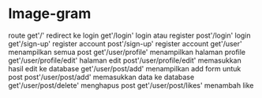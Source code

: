 # Image-gram

route
get'/' redirect ke login
get'/login' login atau register
post'/login' login
get'/sign-up' register account
post'/sign-up' register account
get'/user' menampilkan semua post
get'/user/profile' menampilkan halaman profile
get'/user/profile/edit' halaman edit
post'/user/profile/edit' memasukkan hasil edit ke database
get'/user/post/add' menampilkan add form untuk post
post'/user/post/add' memasukkan data ke database
get'/user/post/delete' menghapus post
get'/user/post/likes' menambah like
